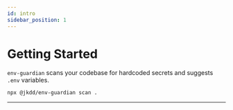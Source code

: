 ```yaml
---
id: intro
sidebar_position: 1
---
```



# Getting Started


`env-guardian` scans your codebase for hardcoded secrets and suggests `.env` variables.


```bash
npx @jkdd/env-guardian scan .
```


---